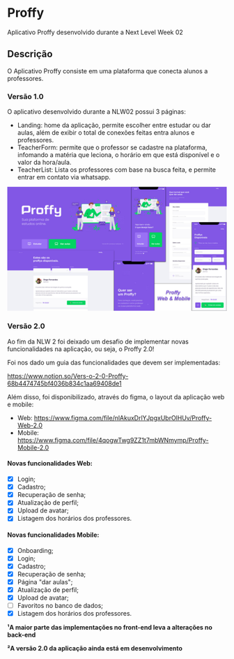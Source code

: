 # Proffy
Aplicativo Proffy desenvolvido durante a Next Level Week 02

## Descrição
O Aplicativo Proffy consiste em uma plataforma que conecta alunos a professores.

### Versão 1.0
O aplicativo desenvolvido durante a NLW02 possui 3 páginas:

- Landing: home da aplicação, permite escolher entre estudar ou dar aulas, além de exibir o total de conexões feitas entra alunos e professores.
- TeacherForm: permite que o professor se cadastre na plataforma, infomando a matéria que leciona, o horário em que está disponível e o valor da hora/aula.
- TeacherList: Lista os professores com base na busca feita, e permite entrar em contato via whatsapp.

<img src="./Screenshots/Proffy1.0WebMobile.jpg" />

### Versão 2.0

Ao fim da NLW 2 foi deixado um desafio de implementar novas funcionalidades na aplicação, ou seja, o Proffy 2.0!

Foi nos dado um guia das funcionalidades que devem ser implementadas:

https://www.notion.so/Vers-o-2-0-Proffy-68b4474745bf4036b834c1aa69408de1

Além disso, foi disponibilizado, através do figma, o layout da aplicação web e mobile:

- Web: https://www.figma.com/file/nlAkuxDrlYJpgxUbrOlHUv/Proffy-Web-2.0
- Mobile: https://www.figma.com/file/4qogwTwg9ZZ1t7mbWNmymp/Proffy-Mobile-2.0

#### Novas funcionalidades Web:

-   [x] Login;
-   [x] Cadastro;
-   [x] Recuperação de senha;
-   [x] Atualização de perfil;
-   [x] Upload de avatar;
-   [x] Listagem dos horários dos professores.

#### Novas funcionalidades Mobile:

-   [x] Onboarding;
-   [x] Login;
-   [x] Cadastro;
-   [x] Recuperação de senha;
-   [x] Página "dar aulas";
-   [x] Atualização de perfil;
-   [x] Upload de avatar;
-   [ ] Favoritos no banco de dados;
-   [x] Listagem dos horários dos professores.

**¹A maior parte das implementações no front-end leva a alterações no back-end**

**²A versão 2.0 da aplicação ainda está em desenvolvimento**
